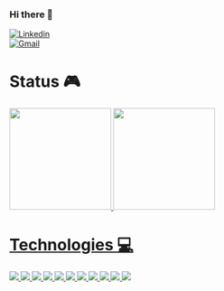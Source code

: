 <h3> Hi there 👋 </h3>

[![Linkedin](https://img.shields.io/badge/LinkedIn-0077B5?style=for-the-badge&logo=linkedin&logoColor=white)](https://www.linkedin.com/in/vinicius-santos-8442681b8/)									
[![Gmail](https://img.shields.io/badge/Gmail-D14836?style=for-the-badge&logo=gmail&logoColor=white)](mailto:viniciusantos.florencio@gmail.com)	


<div>
	<h1>Status 🎮</h1>
  <a href="https://github.com/ViniciusSantosFS">
  <img height="180em" src="https://github-readme-stats.vercel.app/api?username=ViniciusSantosFS&show_icons=true&theme=tokyonight&include_all_commits=true&count_private=true&hide=issues"/>
  <img height="180em" src="https://github-readme-stats.vercel.app/api/top-langs/?username=ViniciusSantosFS&layout=compact&langs_count=7&theme=tokyonight"/>
</div>

	
<div>
		<h1>Technologies 💻</h1>
		<img src=https://img.shields.io/badge/Linux-FCC624?style=for-the-badge&logo=linux&logoColor=black />
		<img src=https://img.shields.io/badge/Ubuntu-E95420?style=for-the-badge&logo=ubuntu&logoColor=white />
		<img src=https://img.shields.io/badge/TypeScript-007ACC?style=for-the-badge&logo=typescript&logoColor=white />
		<img src=https://img.shields.io/badge/React_Native-20232A?style=for-the-badge&logo=react&logoColor=61DAFB />
		<img src=https://img.shields.io/badge/React-20232A?style=for-the-badge&logo=react&logoColor=61DAFB />
		<img src=https://img.shields.io/badge/Node.js-43853D?style=for-the-badge&logo=node.js&logoColor=white />
		<img src=https://img.shields.io/badge/Express.js-404D59?style=for-the-badge />
		<img src=https://img.shields.io/badge/JavaScript-323330?style=for-the-badge&logo=javascript&logoColor=F7DF1E />
		<img src=https://img.shields.io/badge/MySQL-005C84?style=for-the-badge&logo=mysql&logoColor=white />
		<img src=https://img.shields.io/badge/GIT-E44C30?style=for-the-badge&logo=git&logoColor=white />
		<img src=https://img.shields.io/badge/Visual_Studio_Code-0078D4?style=for-the-badge&logo=visual%20studio%20code&logoColor=white />
</div>
